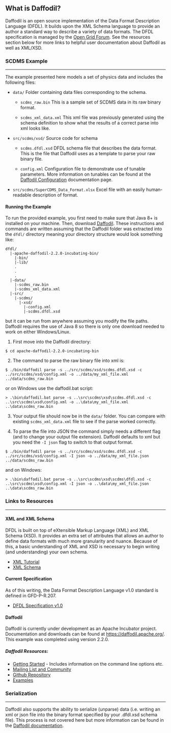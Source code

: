 ## What is Daffodil?

Daffodil is an open source implementation of the Data Format Description Language (DFDL). It builds upon the XML Schema language to provide an author a standard way to describe a variety of data formats. The DFDL specification is managed by the [Open Grid Forum](https://www.ogf.org/ogf/doku.php/standards/dfdl/dfdl "Open Grid Forum"). See the resources section below for more links to helpful user documentation about Daffodil as well as XML/XSD.


### SCDMS Example
***

The example presented here models a set of physics data and includes the following files:

* `data/`
  Folder containing data files corresponding to the schema.
  
  - `scdms_raw.bin`
    This is a sample set of SCDMS data in its raw binary format. <!-- You can look at the `SuperCDMS_Data_Format.xlsx` file for a description of the file structure. -->

  - `scdms_xml_data.xml`
    This xml file was previously generated using the schema definition to show what the results of a correct parse into xml looks like.


* `src/scdms/xsd/`
  Source code for schema

  - `scdms.dfdl.xsd`
    DFDL schema file that describes the data format. This is the file that Daffodil uses as a template to parse your raw binary file.

  - `config.xml`
    Configuration file to demonstrate use of tunable parameters. More information on tunables can be found at the [Daffodil Configuration](https://daffodil.apache.org/configuration/ "Apache Daffodil Configuration Documentation") documentation page.

* `src/scdms/SuperCDMS_Data_Format.xlsx`
  Excel file with an easily human-readable description of format.


#### Running the Example

To run the provided example, you first need to make sure that Java 8+ is installed on your machine. Then, download [Daffodil](https://daffodil.apache.org/ "Daffodil"). These instructions and commands are written assuming that the Daffodil folder was extracted into the `dfdl/` directory meaning your directory structure would look something like:

```
dfdl/
  |-apache-daffodil-2.2.0-incubating-bin/
    |-bin/
    |-lib/
    .
    .
    .
  |-data/
    |-scdms_raw.bin
    |-scdms_xml_data.xml
  |-src/
    |-scdms/
      |-xsd/
        |-config.xml
        |-scdms.dfdl.xsd

```

but it can be run from anywhere assuming you modify the file paths. Daffodil requires the use of Java 8 so there is only one download needed to work on either Windows/Linux.


1. First move into the Daffodil directory:

  ```
  $ cd apache-daffodil-2.2.0-incubating-bin
  ```

2. The command to parse the raw binary file into xml is:

  ```
  $ ./bin/daffodil parse -s ../src/scdms/xsd/scdms.dfdl.xsd -c ../src/scdms/xsd/config.xml -o ../data/my_xml_file.xml ../data/scdms_raw.bin
  ```

  or on Windows use the daffodil.bat script:

  ```
  > .\bin\daffodil.bat parse -s ..\src\scdms\xsd\scdms.dfdl.xsd -c ..\src\scdms\xsd\config.xml -o ..\data\my_xml_file.xml ..\data\scdms_raw.bin
  ```

3. Your output file should now be in the `data/` folder. You can compare with existing `scdms_xml_data.xml` file to see if the parse worked correctly.

4. To parse the file into JSON the command simply needs a different flag (and to change your output file extension). Daffodil defaults to xml but you need the `-I json` flag to switch to that output format.

  ```
  $ ./bin/daffodil parse -s ../src/scdms/xsd/scdms.dfdl.xsd -c ../src/scdms/xsd/config.xml -I json -o ../data/my_xml_file.json ../data/scdms_raw.bin
  ```

  and on Windows:

  ```
  > .\bin\daffodil.bat parse -s ..\src\scdms\xsd\scdms\dfdl.xsd -c ..\src\scdms\xsd\config.xml -I json -o ..\data\my_xml_file.json ..\data\scdms_raw.bin
  ```

### Links to Resources
***

#### XML and XML Schema

DFDL is built on top of eXtensible Markup Language (XML) and XML Schema (XSD). It provides an extra set of attributes that allows an author to define data formats with much more granularity and nuance. Because of this, a basic understanding of XML and XSD is necessary to begin writing (and understanding) your own schema.

* [XML Tutorial](https://www.w3schools.com/xml/default.asp "W3 Schools XML")
* [XML Schema](https://www.w3schools.com/xml/schema_intro.asp "W3 Schools XSD")

#### Current Specification

As of this writing, the Data Format Description Language v1.0 standard is defined in GFD-P-R.207. 

* [DFDL Specification v1.0](https://www.ogf.org/documents/GFD.207.pdf "Open Grid Forum DFDL Specification")

#### Daffodil

Daffodil is currently under development as an Apache Incubator project. Documentation and downloads can be found at <https://daffodil.apache.org/>. This example was completed using version 2.2.0.

##### Daffodil Resources:

* [Getting Started](https://daffodil.apache.org/getting-started/) - Includes information on the command line options etc.
* [Mailing List and Community](https://daffodil.apache.org/community/)
* [Github Repository](https://github.com/apache/incubator-daffodil)
* [Examples](https://daffodil.apache.org/examples/)

### Serialization
***

Daffodil also supports the ability to serialize (unparse) data (i.e. writing an xml or json file into the binary format specified by your .dfdl.xsd schema file). This process is not covered here but more information can be found in the [Daffodil documentation](https://daffodil.apache.org/cli/ "Unparse Docs").

<!-- 
pros ==> human readable output (easy to debug)
     ==> parses available in almost all languages
     ==> json or xml outputs
     ==> reading and writing ability

cons ==> large data files become even larger
     ==> debugging format can be difficult



kaitai
pros ==> efficient
     ==> can generate code for many languages
     ==> ruby gem makes debugging much easier


cons ==> no writing capability
     ==> auto-generated code is confusing for complex formats
     ==> ksv crashes for large files -->